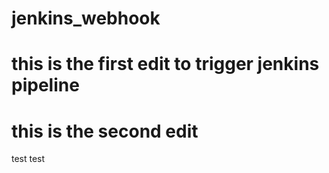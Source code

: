 # jenkins_webhook
# this is the first edit to trigger jenkins pipeline
# this is the second edit
test
test
